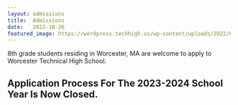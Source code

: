 ```yaml
---
layout: admissions
title:  Admissions
date:   2022-10-26
featured_image: https://wordpress.techhigh.us/wp-content/uploads/2022/04/sigmund-HsTnjCVQ798-unsplash-1.jpg
---
```


8th grade students residing in Worcester, MA are welcome to apply to Worcester Technical High School.

## Application Process For The 2023-2024 School Year Is Now Closed.

<!---<div class="container" markdown="1">

<div class="items" markdown="1">

# Class of 2027 
Applications open January 24, 2023

Applications will close on March 15, 2023

</div>
<div class="items" markdown="1">

# Class of 2026  
We are not currently accepting applications for the Class of 2025  

</div>
<div class="items" markdown="1">

# Class of 2025
We are not currently accepting transfers into Class of 2024.

</div>
<div class="items" markdown="1">

# Class of 2024  
We are not currently accepting transfers into the Class of 2023.

</div>

</div> -->